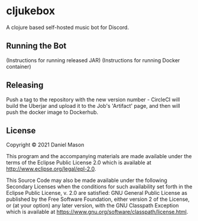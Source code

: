 # cljukebox
A clojure based self-hosted music bot for Discord.

## Running the Bot
(Instructions for running released JAR)
(Instructions for running Docker container)

## Releasing
Push a tag to the repository with the new version number - CircleCI will build the Uberjar and upload it to the Job's 'Artifact' page, and then will push the docker image to Dockerhub.

## License

Copyright © 2021 Daniel Mason

This program and the accompanying materials are made available under the
terms of the Eclipse Public License 2.0 which is available at
http://www.eclipse.org/legal/epl-2.0.

This Source Code may also be made available under the following Secondary
Licenses when the conditions for such availability set forth in the Eclipse
Public License, v. 2.0 are satisfied: GNU General Public License as published by
the Free Software Foundation, either version 2 of the License, or (at your
option) any later version, with the GNU Classpath Exception which is available
at https://www.gnu.org/software/classpath/license.html.
